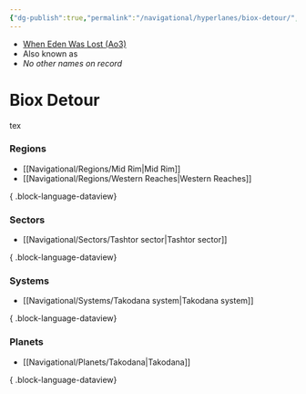 ```yaml
---
{"dg-publish":true,"permalink":"/navigational/hyperlanes/biox-detour/","tags":["map","hyperlane"],"noteIcon":"saber1"}
---
```


- [When Eden Was Lost (Ao3)](https://archiveofourown.org/works/19334440)
- Also known as
- *No other names on record*
# Biox Detour
tex

### Regions
- [[Navigational/Regions/Mid Rim\|Mid Rim]]
- [[Navigational/Regions/Western Reaches\|Western Reaches]]

{ .block-language-dataview}
### Sectors
- [[Navigational/Sectors/Tashtor sector\|Tashtor sector]]

{ .block-language-dataview}
### Systems
- [[Navigational/Systems/Takodana system\|Takodana system]]

{ .block-language-dataview}
### Planets
- [[Navigational/Planets/Takodana\|Takodana]]

{ .block-language-dataview}
